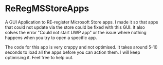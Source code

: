 # ReRegMSStoreApps
A GUI Application to RE-register Microsoft Store apps. I made it so that apps that could not update via the store could be fixed with this GUI. It also solves the error "Could not start UWP app" or the issue where nothing happens when you try to open a specific app.

The code for this app is very crappy and not optimised. It takes around 5-10 seconds to load all the apps before you can action them. I will keep optimising it. Feel free to help out.
